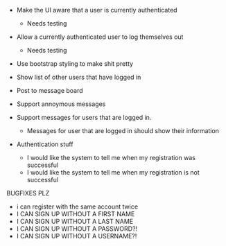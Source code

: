 - Make the UI aware that a user is currently authenticated
  - Needs testing

- Allow a currently authenticated user to log themselves out
  - Needs testing

- Use bootstrap styling to make shit pretty

- Show list of other users that have logged in

- Post to message board
- Support annoymous messages
- Support messages for users that are logged in.
  - Messages for user that are logged in should show their information

- Authentication stuff
  - I would like the system to tell me when my registration was successful
  - I would like the system to tell me when my registration is not successful

BUGFIXES PLZ
  - i can register with the same account twice
  - I CAN SIGN UP WITHOUT A FIRST NAME
  - I CAN SIGN UP WITHOUT A LAST NAME
  - I CAN SIGN UP WITHOUT A PASSWORD?!
  - I CAN SIGN UP WITHOUT A USERNAME?!
